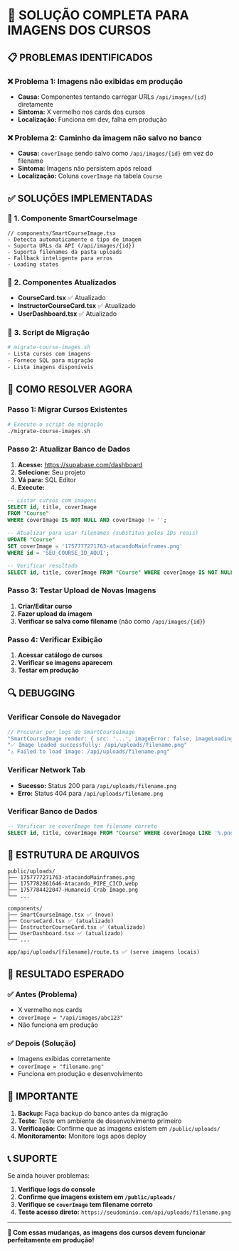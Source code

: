 # 🎯 SOLUÇÃO COMPLETA PARA IMAGENS DOS CURSOS

## 📋 PROBLEMAS IDENTIFICADOS

### ❌ **Problema 1: Imagens não exibidas em produção**
- **Causa:** Componentes tentando carregar URLs `/api/images/{id}` diretamente
- **Sintoma:** X vermelho nos cards dos cursos
- **Localização:** Funciona em dev, falha em produção

### ❌ **Problema 2: Caminho da imagem não salvo no banco**
- **Causa:** `coverImage` sendo salvo como `/api/images/{id}` em vez do filename
- **Sintoma:** Imagens não persistem após reload
- **Localização:** Coluna `coverImage` na tabela `Course`

## ✅ SOLUÇÕES IMPLEMENTADAS

### 🔧 **1. Componente SmartCourseImage**
```tsx
// components/SmartCourseImage.tsx
- Detecta automaticamente o tipo de imagem
- Suporta URLs da API (/api/images/{id})
- Suporta filenames da pasta uploads
- Fallback inteligente para erros
- Loading states
```

### 🔧 **2. Componentes Atualizados**
- **CourseCard.tsx** ✅ Atualizado
- **InstructorCourseCard.tsx** ✅ Atualizado  
- **UserDashboard.tsx** ✅ Atualizado

### 🔧 **3. Script de Migração**
```bash
# migrate-course-images.sh
- Lista cursos com imagens
- Fornece SQL para migração
- Lista imagens disponíveis
```

## 🚀 COMO RESOLVER AGORA

### **Passo 1: Migrar Cursos Existentes**

```bash
# Execute o script de migração
./migrate-course-images.sh
```

### **Passo 2: Atualizar Banco de Dados**

1. **Acesse:** https://supabase.com/dashboard
2. **Selecione:** Seu projeto
3. **Vá para:** SQL Editor
4. **Execute:**

```sql
-- Listar cursos com imagens
SELECT id, title, coverImage 
FROM "Course" 
WHERE coverImage IS NOT NULL AND coverImage != '';

-- Atualizar para usar filenames (substitua pelos IDs reais)
UPDATE "Course" 
SET coverImage = '1757777271763-atacandoMainframes.png' 
WHERE id = 'SEU_COURSE_ID_AQUI';

-- Verificar resultado
SELECT id, title, coverImage FROM "Course" WHERE coverImage IS NOT NULL;
```

### **Passo 3: Testar Upload de Novas Imagens**

1. **Criar/Editar curso**
2. **Fazer upload da imagem**
3. **Verificar se salva como filename** (não como `/api/images/{id}`)

### **Passo 4: Verificar Exibição**

1. **Acessar catálogo de cursos**
2. **Verificar se imagens aparecem**
3. **Testar em produção**

## 🔍 DEBUGGING

### **Verificar Console do Navegador**
```javascript
// Procurar por logs do SmartCourseImage
"SmartCourseImage render: { src: '...', imageError: false, imageLoading: true }"
"✅ Image loaded successfully: /api/uploads/filename.png"
"⚠️ Failed to load image: /api/uploads/filename.png"
```

### **Verificar Network Tab**
- **Sucesso:** Status 200 para `/api/uploads/filename.png`
- **Erro:** Status 404 para `/api/uploads/filename.png`

### **Verificar Banco de Dados**
```sql
-- Verificar se coverImage tem filename correto
SELECT id, title, coverImage FROM "Course" WHERE coverImage LIKE '%.png' OR coverImage LIKE '%.jpg';
```

## 📁 ESTRUTURA DE ARQUIVOS

```
public/uploads/
├── 1757777271763-atacandoMainframes.png
├── 1757782861646-Atacando_PIPE_CICD.webp
├── 1757784422047-Humanoid Crab Image.png
└── ...

components/
├── SmartCourseImage.tsx ✅ (novo)
├── CourseCard.tsx ✅ (atualizado)
├── InstructorCourseCard.tsx ✅ (atualizado)
├── UserDashboard.tsx ✅ (atualizado)
└── ...

app/api/uploads/[filename]/route.ts ✅ (serve imagens locais)
```

## 🎯 RESULTADO ESPERADO

### ✅ **Antes (Problema)**
- X vermelho nos cards
- `coverImage = "/api/images/abc123"`
- Não funciona em produção

### ✅ **Depois (Solução)**
- Imagens exibidas corretamente
- `coverImage = "filename.png"`
- Funciona em produção e desenvolvimento

## 🚨 IMPORTANTE

1. **Backup:** Faça backup do banco antes da migração
2. **Teste:** Teste em ambiente de desenvolvimento primeiro
3. **Verificação:** Confirme que as imagens existem em `/public/uploads/`
4. **Monitoramento:** Monitore logs após deploy

## 📞 SUPORTE

Se ainda houver problemas:

1. **Verifique logs do console**
2. **Confirme que imagens existem em `/public/uploads/`**
3. **Verifique se `coverImage` tem filename correto**
4. **Teste acesso direto:** `https://seudominio.com/api/uploads/filename.png`

---

**🎉 Com essas mudanças, as imagens dos cursos devem funcionar perfeitamente em produção!**
